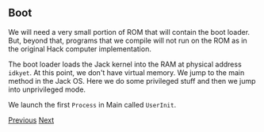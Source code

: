 ## Boot

We will need a very small portion of ROM that will contain the boot loader.
But, beyond that, programs that we compile will not run on the ROM as in the
original Hack computer implementation.

The boot loader loads the Jack kernel into the RAM at physical address `idkyet`.
At this point, we don't have virtual memory. We jump to the main method in the
Jack OS. Here we do some privileged stuff and then we jump into unprivileged
mode.

We launch the first `Process` in Main called `UserInit`.

[Previous](memlay.md)
[Next]()
